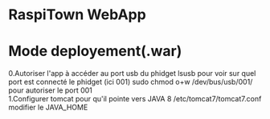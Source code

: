 # RaspiTown WebApp

# Mode deployement(.war)

0.Autoriser l'app à accéder au port usb du phidget
        lsusb pour voir sur quel port est connecté le phidget (ici 001)
        sudo chmod o+w /dev/bus/usb/001/ pour autoriser le port 001        
1.Configurer tomcat pour qu'il pointe vers JAVA 8
         /etc/tomcat7/tomcat7.conf modifier le JAVA_HOME

